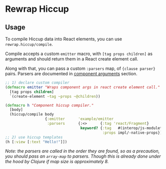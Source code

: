 # Rewrap Hiccup

## Usage 

To compile Hiccup data into React elements, you can use `rewrap.hiccup/compile`.

Compile accepts a custom `emitter` macro, with `[tag props children]` as arguments and should return them in a React create element call.

Along with that, you can pass a custom `:parsers` map, of `{clause parser}` pairs. Parsers are documented in [component arguments](https://github.com/alidlo/rewrap/tree/master/rewrap#parse-component-arguments) section.

```cljs
;; 1) declare custom compiler
(defmacro emitter "Wraps component args in react create element call."
  [tag props children]
  `(create-element ~tag ~props ~@children))

(defmacro h "Component hiccup compiler."
  [body]
  (hiccup/compile body
                  {:emitter      'example/emitter
                   :parsers      {:<>      {:tag 'react/Fragment}
                                  keyword? {:tag   #(interop/js-module* `react-native (camel-case (str (name %))))
                                            :props impl/-native-props})})}
;; 2) use hiccup templates
(h [:view [:text "Hello!"]])
```

*Note: the parsers are called in the order they are found, so as a precaution, you should pass an `array-map` to parsers. Though this is already done under the hood by Clojure if map size is approximately 8.*
